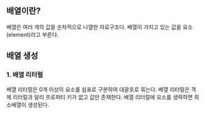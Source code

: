 ## 배열이란?

배열은 여러 개의 값을 순차적으로 나열한 자료구조다. 
배열이 가지고 있는 값을 요소(element)라고 부른다. 

## 배열 생성

### 1. 배열 리터럴
배열 리터럴은 0개 이상의 요소를 쉽표로 구분하여 대괄호로 묶는다. 
베열 리터럴은 객체 리터럴과 달리 프로퍼티 키가 없고 값만 존재한다.
배열 리터럴에 요소를 생략하면 희소배열이 생성된다.